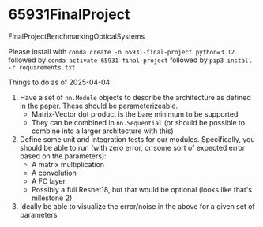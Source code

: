 # 65931FinalProject
FinalProjectBenchmarkingOpticalSystems

Please install with `conda create -n 65931-final-project python=3.12` followed by `conda activate 65931-final-project` followed by `pip3 install -r requirements.txt`

Things to do as of 2025-04-04:
1. Have a set of `nn.Module` objects to describe the architecture as defined in the paper. These should be parameterizeable.
    - Matrix-Vector dot product is the bare minimum to be supported
    - They can be combined in `nn.Sequential` (or should be possible to combine into a larger architecture with this)
2. Define some unit and integration tests for our modules. Specifically, you should be able to run (with zero error, or some sort of expected error based on the parameters):
    - A matrix multiplication
    - A convolution
    - A FC layer
    - Possibly a full Resnet18, but that would be optional (looks like that's milestone 2)
3. Ideally be able to visualize the error/noise in the above for a given set of parameters